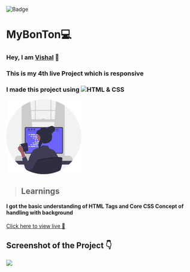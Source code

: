 ![Badge](https://img.shields.io/badge/Project--4-Landing--Page-blue)
# MyBonTon💻
### Hey, I am [**Vishal**](https://www.linkedin.com/in/vishal-kumar-62146b230/) 🙂 
### This is  my 4th live Project which is  **responsive**
### I made this project using ![HTML & CSS](https://img.shields.io/badge/HTML%20%26---CSS-blue)

![](/images/undraw_programmer_re_owql.svg)

 >## Learnings
 #### I got the basic understanding of HTML Tags and Core CSS Concept of handling with background 
   

[Click here to view live 🚀](https://mybonton.netlify.app/ "Street Style Landing Page")

## Screenshot of the Project 👇
![](/images/Screenshot%202022-09-03%20at%2011-42-05%20Best%20Online%20Food%20Services%20In%20India%20MyBonTon.com.png)
